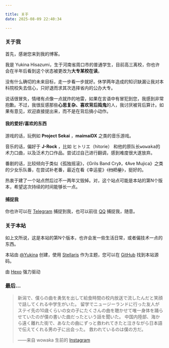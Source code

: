 ```yaml
---

title: 关于
date: 2025-08-09 22:40:34

---
```


### 关于我

首先，感谢您来到我的博客。

我是 Yukina Hisazumi，生于河南省周口市的普通学生，目前高三离校，你也许会在半年后看到这个状态被更改为**大专某校在读**。

没有什么确切的未来目标，走一步看一步就好。休学两年造成的知识缺漏让我对本科院校失去信心，只好退而求其次选择省内的公办大专。

说话很冒失，情绪有点像一点就炸的地雷，如果在言语中有冒犯到您，我感到非常抱歉。不过，我很反感那些**心思复杂、喜欢背后捣鬼**的人，我讨厌被背后算计。如果有意见，欢迎直接提出来，而不是在背后搞小动作。

#### 我的爱好/喜欢的东西

游戏的话，玩例如 **Project Sekai** ，**maimaiDX** 之类的音乐游戏。

音乐的话，偏好于 **J-Rock** ，比如 ヒトリエ（hitorie） 和他的原队长<kbd>wowaka</kbd>的术力口曲，以及泛术力口作品。尝试过自己进行翻调，感到难度很大遂放弃。

番剧的话，比较倾向于类似《孤独摇滚》，《Grils Band Cry》，《Ave Mujica》之类的少女乐队番，在尝试补老番，最近在看《幸运星》~~（扫把星）~~，挺好的。

热衷于建了一个站点然后过不一两年又毁掉。对，这个站点可能是本站的第N个版本，希望这次持续的时间能够长一点。

#### 捕捉我

你也许可以在 [Telegram](https://t.me/g9VpLm2RcF8sNqD) 捕捉到我，也可以前往 [QQ](https://qm.qq.com/q/iBfKpcOYJq) 捕捉我，随意。

### 关于本站

如上文所说，这是本站的第N个版本，也许会发一些生活日常，或者偏技术一点的东西。

本站由 [@Yukina](http://blog.yukina.ink/) 创建，使用 [Stellaris](https://github.com/chiyuki0325/hexo-theme-stellaris) 作为主题，您可以在 [GitHub](https://github.com/lhf277/my-blog) 找到本站源码。

由 [Hexo](https://hexo.io/) 强力驱动



### 最后...



> 新潟で、僕らの曲を勇気を出して給食時間の校内放送で流したんだと笑顔で話してくれる中学生がいた。 
> 留学でニュージーランドに行った友人がステイ先の10歳くらいの女の子にたくさんの曲を聴かせて唯一身体を踊らせていたのが僕の書いた曲だったという話を聞いた。 
> 中国内陸部、海から遠く離れた街で、あなたの曲にずっと救われてきたと泣きながら日本語で伝えてくれる男の子に出会った。 
> 救われているのは僕の方だ。
> 
> ——来自 wowaka 生前的 [Instagram](https://www.instagram.com/p/BotkLuCD4dc/)
